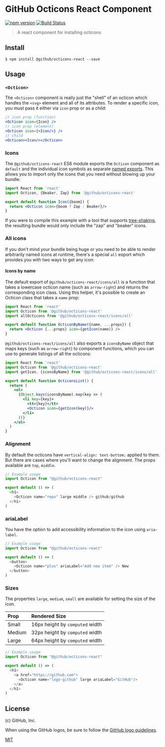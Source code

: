 # GitHub Octicons React Component

[![npm version](https://img.shields.io/npm/v/%40github%2Focticons-react.svg)](https://www.npmjs.org/package/%40github%2Focticons-react)
[![Build Status](https://travis-ci.org/primer/octicons.svg?branch=master)](https://travis-ci.org/primer/octicons)

> A react component for installing octicons

## Install

```
$ npm install @github/octicons-react --save
```

## Usage

### `<Octicon>`
The `<Octicon>` component is really just the "shell" of an octicon which
handles the `<svg>` element and all of its attributes. To render a specific
icon, you must pass it either via `icon` prop or as a child:

```jsx
// icon prop (function)
<Octicon icon={Icon} />
// icon prop (element)
<Octicon icon={<Icon/>} />
// child
<Octicon><Icon/></Octicon>
```

### Icons
The `@github/octicons-react` ES6 module exports the `Octicon` component as
`default` and the individual icon symbols as separate [named
exports](https://ponyfoo.com/articles/es6-modules-in-depth#named-exports). This
allows you to import only the icons that you need without blowing up your
bundle:

```jsx
import React from 'react'
import Octicon, {Beaker, Zap} from '@github/octicons-react'

export default function Icon({boom}) {
  return <Octicon icon={boom ? Zap : Beaker}/>
}
```

If you were to compile this example with a tool that supports [tree-shaking],
the resulting bundle would only include the "zap" and "beaker" icons.

### All icons
If you don't mind your bundle being huge or you need to be able to render
arbitrarily named icons at runtime, there's a special `all` export which
provides you with two ways to get any icon:

#### Icons by name
The default export of `@github/octicons-react/icons/all` is a function that
takes a lowercase octicon name (such as `arrow-right`) and returns the
corresponding icon class. Using this helper, it's possible to create an Octicon
class that takes a `name` prop:

```jsx
import React from 'react'
import Octicon from '@github/octicons-react'
import allOcticons from '@github/octicons-react/icons/all'

export default function OcticonByName({name, ...props}) {
  return <Octicon {...props} icon={getIcon(name)} />
}
```

`@github/octicons-react/icons/all` also exports a `iconsByName` object that
maps keys (such as `arrow-right`) to component functions, which you can use to
generate listings of all the octicons:

```jsx
import React from 'react'
import Octicon from '@github/octicons-react'
import getIcon, {iconsByName} from '@github/octicons-react/icons/all'

export default function OcticonsList() {
  return (
    <ul>
      {Object.keys(iconsByName).map(key => (
        <li key={key}>
          <tt>{key}</tt>
          <Octicon icon={getIcon(key)}/>
        </li>
      ))}
    </ul>
  )
}
```

### Alignment

By default the octicons have `vertical-align: text-bottom;` applied to them. But there are cases where you'll want to change the alignment. The props available are `top`, `middle`.

```js
// Example usage
import Octicon from "@github/octicons-react"

export default () => (
  <h1>
    <Octicon name="repo" large middle /> github/github
  </h1>
)
```


### ariaLabel

You have the option to add accessibility information to the icon using `aria-label`.

```js
// Example usage
import Octicon from "@github/octicons-react"

export default () => (
  <button>
    <Octicon name="plus" ariaLabel="Add new item" /> New
  </button>
)
```


### Sizes

The properties `large`, `medium`, `small` are available for setting the size of the icon.

| Prop | Rendered Size |
| :- | :- |
| Small | 16px height by `computed` width |
| Medium | 32px height by `computed` width |
| Large | 64px height by `computed` width |

```js
// Example usage
import Octicon from "@github/octicons-react"

export default () => (
  <h1>
    <a href="https://github.com">
      <Octicon name="logo-github" large ariaLabel="GitHub"/>
    </a>
  </h1>
)
```

## License

(c) GitHub, Inc.

When using the GitHub logos, be sure to follow the [GitHub logo guidelines](https://github.com/logos).

[MIT](./LICENSE)  

[octicons]: https://octicons.github.com/
[primer]: https://github.com/primer/primer
[docs]: http://primercss.io/
[npm]: https://www.npmjs.com/
[install-npm]: https://docs.npmjs.com/getting-started/installing-node
[tree-shaking]: https://developer.mozilla.org/en-US/docs/Glossary/Tree_shaking
